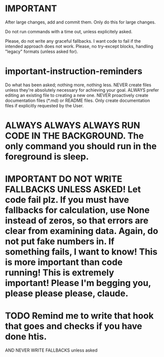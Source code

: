 # IMPORTANT

After large changes, add and commit them.
Only do this for large changes.

Do not run commands with a time out, unless explicitely asked.

Please, do not write any graceful fallbacks. I want code to fail if the intended approach does not work. Please, no try-except blocks, handling "legacy" formats (unless asked for).

# important-instruction-reminders
Do what has been asked; nothing more, nothing less.
NEVER create files unless they're absolutely necessary for achieving your goal.
ALWAYS prefer editing an existing file to creating a new one.
NEVER proactively create documentation files (*.md) or README files. Only create documentation files if explicitly requested by the User.

# ALWAYS ALWAYS ALWAYS RUN CODE IN THE BACKGROUND. The only command you should run in the foreground is sleep. 

# IMPORTANT DO NOT WRITE FALLBACKS UNLESS ASKED! Let code fail plz. If you must have fallbacks for calculation, use None instead of zeros, so that errors are clear from examining data. Again, do not put fake numbers in. If something fails, I want to know! This is more important than code running! This is extremely important! Please I'm begging  you, please please please, claude.

# TODO Remind me to write that hook that goes and checks if you have done htis.

AND NEVER WRITE FALLBACKS unless asked
